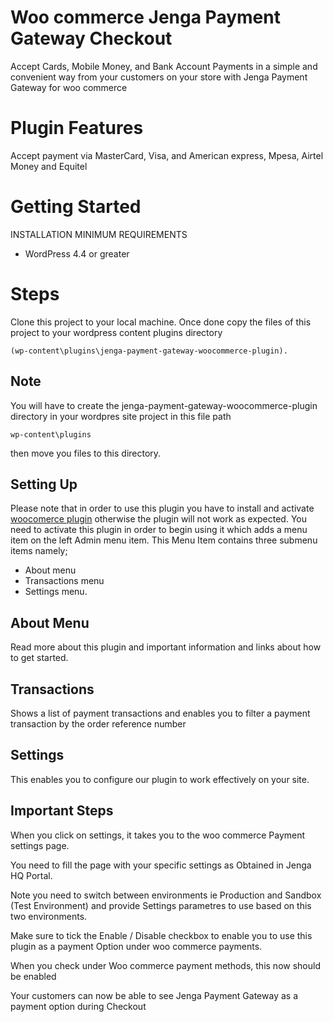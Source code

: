 # Woo commerce Jenga Payment Gateway Checkout
Accept Cards, Mobile Money, and Bank Account Payments in a simple and convenient way from your customers on your store with Jenga Payment Gateway for woo commerce

# Plugin Features
Accept payment via MasterCard, Visa, and American express, Mpesa, Airtel Money and Equitel

# Getting Started
INSTALLATION MINIMUM REQUIREMENTS
 * WordPress 4.4 or greater
 
# Steps
Clone this project to your local machine. Once done copy the files of this project to your wordpress content plugins directory

```
(wp-content\plugins\jenga-payment-gateway-woocommerce-plugin).
```
 
  ## Note
  You will have to create the jenga-payment-gateway-woocommerce-plugin directory in your wordpres site project in this file path
  ```
  wp-content\plugins
  
  ```
  then move you files to this directory.
  
  ## Setting Up
  Please note that in order to use this plugin you have to install and activate [woocomerce plugin](https://wordpress.org/plugins/woocommerce/) 
  otherwise the plugin will not work as expected. 
  You need to activate this plugin in order to begin using it which adds a menu item on the left Admin menu item.
  This Menu Item contains three submenu items namely; 
   * About menu
   * Transactions menu 
   * Settings menu.

  ## About Menu
  Read more about this plugin and important information and links about how to get started.

  ## Transactions
  
  Shows a list of payment transactions and enables you to filter a payment transaction by the order reference number

  ## Settings
  This enables you to configure our plugin to work effectively on your site.

 ## Important Steps
  When you click on settings, it takes you to the woo commerce Payment settings page. 
  
  You need to fill the page with your specific settings as Obtained in Jenga HQ Portal.
  
  Note you need to switch between environments ie Production and Sandbox (Test Environment) and provide Settings parametres to use based on this two environments.
  
  Make sure to tick the Enable / Disable checkbox to enable you to use this plugin as a payment Option under woo commerce payments.
  
  When you check under Woo commerce payment methods, this now should be enabled
  
  Your customers can now be able to see Jenga Payment Gateway as a payment option during Checkout
  
  
  
 
  
